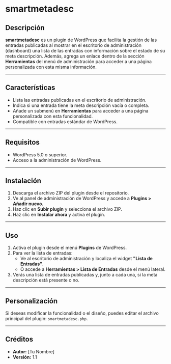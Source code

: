 # smartmetadesc

## Descripción
**smartmetadesc** es un plugin de WordPress que facilita la gestión de las entradas publicadas al mostrar en el escritorio de administración (dashboard) una lista de las entradas con información sobre el estado de su meta descripción. Además, agrega un enlace dentro de la sección **Herramientas** del menú de administración para acceder a una página personalizada con esta misma información.

---

## Características
- Lista las entradas publicadas en el escritorio de administración.
- Indica si una entrada tiene la meta descripción vacía o completa.
- Añade un submenú en **Herramientas** para acceder a una página personalizada con esta funcionalidad.
- Compatible con entradas estándar de WordPress.

---

## Requisitos
- WordPress 5.0 o superior.
- Acceso a la administración de WordPress.

---

## Instalación
1. Descarga el archivo ZIP del plugin desde el repositorio.
2. Ve al panel de administración de WordPress y accede a **Plugins > Añadir nuevo**.
3. Haz clic en **Subir plugin** y selecciona el archivo ZIP.
4. Haz clic en **Instalar ahora** y activa el plugin.

---

## Uso
1. Activa el plugin desde el menú **Plugins** de WordPress.
2. Para ver la lista de entradas:
   - Ve al escritorio de administración y localiza el widget **"Lista de Entradas"**.
   - O accede a **Herramientas > Lista de Entradas** desde el menú lateral.
3. Verás una lista de entradas publicadas y, junto a cada una, si la meta descripción está presente o no.

---

## Personalización
Si deseas modificar la funcionalidad o el diseño, puedes editar el archivo principal del plugin: `smartmetadesc.php`.

---

## Créditos
- **Autor:** [Tu Nombre]
- **Versión:** 1.1